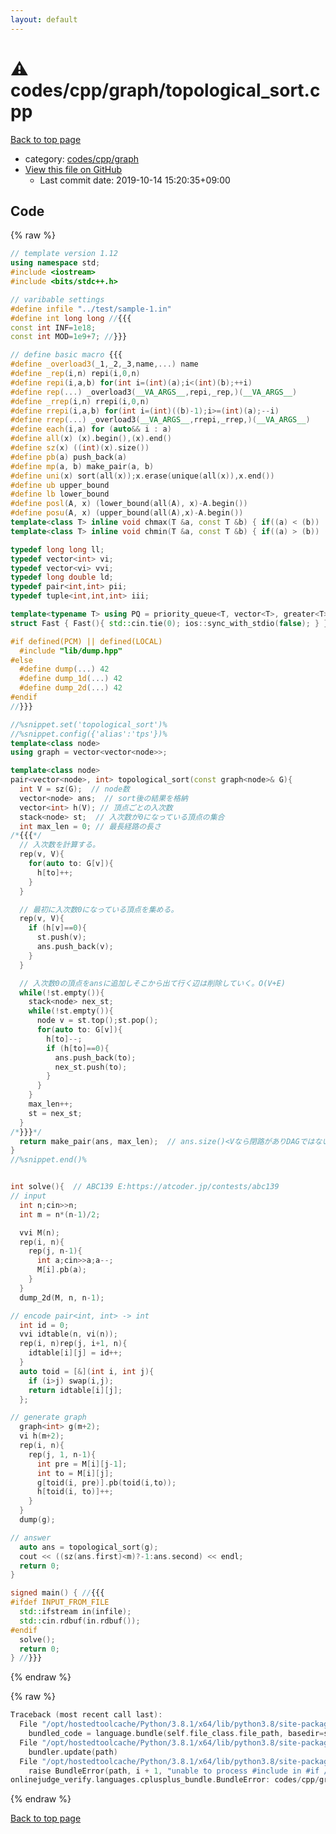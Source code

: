 ```yaml
---
layout: default
---
```


<!-- mathjax config similar to math.stackexchange -->
<script type="text/javascript" async
  src="https://cdnjs.cloudflare.com/ajax/libs/mathjax/2.7.5/MathJax.js?config=TeX-MML-AM_CHTML">
</script>
<script type="text/x-mathjax-config">
  MathJax.Hub.Config({
    TeX: { equationNumbers: { autoNumber: "AMS" }},
    tex2jax: {
      inlineMath: [ ['$','$'] ],
      processEscapes: true
    },
    "HTML-CSS": { matchFontHeight: false },
    displayAlign: "left",
    displayIndent: "2em"
  });
</script>

<script type="text/javascript" src="https://cdnjs.cloudflare.com/ajax/libs/jquery/3.4.1/jquery.min.js"></script>
<script src="https://cdn.jsdelivr.net/npm/jquery-balloon-js@1.1.2/jquery.balloon.min.js" integrity="sha256-ZEYs9VrgAeNuPvs15E39OsyOJaIkXEEt10fzxJ20+2I=" crossorigin="anonymous"></script>
<script type="text/javascript" src="../../../../assets/js/copy-button.js"></script>
<link rel="stylesheet" href="../../../../assets/css/copy-button.css" />


# :warning: codes/cpp/graph/topological_sort.cpp

<a href="../../../../index.html">Back to top page</a>

* category: <a href="../../../../index.html#3ec2d728d77befc78f832b5911706770">codes/cpp/graph</a>
* <a href="{{ site.github.repository_url }}/blob/master/codes/cpp/graph/topological_sort.cpp">View this file on GitHub</a>
    - Last commit date: 2019-10-14 15:20:35+09:00




## Code

<a id="unbundled"></a>
{% raw %}
```cpp
// template version 1.12
using namespace std;
#include <iostream>
#include <bits/stdc++.h>

// varibable settings
#define infile "../test/sample-1.in"
#define int long long //{{{
const int INF=1e18;
const int MOD=1e9+7; //}}}

// define basic macro {{{
#define _overload3(_1,_2,_3,name,...) name
#define _rep(i,n) repi(i,0,n)
#define repi(i,a,b) for(int i=(int)(a);i<(int)(b);++i)
#define rep(...) _overload3(__VA_ARGS__,repi,_rep,)(__VA_ARGS__)
#define _rrep(i,n) rrepi(i,0,n)
#define rrepi(i,a,b) for(int i=(int)((b)-1);i>=(int)(a);--i)
#define rrep(...) _overload3(__VA_ARGS__,rrepi,_rrep,)(__VA_ARGS__)
#define each(i,a) for (auto&& i : a)
#define all(x) (x).begin(),(x).end()
#define sz(x) ((int)(x).size())
#define pb(a) push_back(a)
#define mp(a, b) make_pair(a, b)
#define uni(x) sort(all(x));x.erase(unique(all(x)),x.end())
#define ub upper_bound
#define lb lower_bound
#define posl(A, x) (lower_bound(all(A), x)-A.begin())
#define posu(A, x) (upper_bound(all(A),x)-A.begin())
template<class T> inline void chmax(T &a, const T &b) { if((a) < (b)) (a) = (b); }
template<class T> inline void chmin(T &a, const T &b) { if((a) > (b)) (a) = (b); }

typedef long long ll;
typedef vector<int> vi;
typedef vector<vi> vvi;
typedef long double ld;
typedef pair<int,int> pii;
typedef tuple<int,int,int> iii;

template<typename T> using PQ = priority_queue<T, vector<T>, greater<T>>;
struct Fast { Fast(){ std::cin.tie(0); ios::sync_with_stdio(false); } } fast;

#if defined(PCM) || defined(LOCAL)
  #include "lib/dump.hpp"
#else
  #define dump(...) 42
  #define dump_1d(...) 42
  #define dump_2d(...) 42
#endif
//}}}

//%snippet.set('topological_sort')%
//%snippet.config({'alias':'tps'})%
template<class node>
using graph = vector<vector<node>>;

template<class node>
pair<vector<node>, int> topological_sort(const graph<node>& G){
  int V = sz(G);  // node数
  vector<node> ans;  // sort後の結果を格納
  vector<int> h(V); // 頂点ごとの入次数
  stack<node> st;  // 入次数が0になっている頂点の集合
  int max_len = 0; // 最長経路の長さ
/*{{{*/
  // 入次数を計算する。
  rep(v, V){
    for(auto to: G[v]){
      h[to]++;
    }
  }

  // 最初に入次数0になっている頂点を集める。
  rep(v, V){
    if (h[v]==0){
      st.push(v); 
      ans.push_back(v);
    }
  }

  // 入次数0の頂点をansに追加しそこから出て行く辺は削除していく。O(V+E)
  while(!st.empty()){
    stack<node> nex_st;
    while(!st.empty()){
      node v = st.top();st.pop();
      for(auto to: G[v]){
        h[to]--;
        if (h[to]==0){
          ans.push_back(to);
          nex_st.push(to);
        }
      }
    }
    max_len++;
    st = nex_st;
  }
/*}}}*/
  return make_pair(ans, max_len);  // ans.size()<Vなら閉路がありDAGではない。閉路内の頂点はstに入り得ないので。
}
//%snippet.end()%


int solve(){  // ABC139 E:https://atcoder.jp/contests/abc139
// input
  int n;cin>>n;
  int m = n*(n-1)/2;

  vvi M(n);
  rep(i, n){
    rep(j, n-1){
      int a;cin>>a;a--;
      M[i].pb(a);
    }
  }
  dump_2d(M, n, n-1);

// encode pair<int, int> -> int
  int id = 0;
  vvi idtable(n, vi(n));
  rep(i, n)rep(j, i+1, n){
    idtable[i][j] = id++;
  }
  auto toid = [&](int i, int j){
    if (i>j) swap(i,j);
    return idtable[i][j];
  };

// generate graph
  graph<int> g(m+2);
  vi h(m+2);
  rep(i, n){
    rep(j, 1, n-1){
      int pre = M[i][j-1];
      int to = M[i][j];
      g[toid(i, pre)].pb(toid(i,to));
      h[toid(i, to)]++;
    }
  }
  dump(g);

// answer
  auto ans = topological_sort(g);
  cout << ((sz(ans.first)<m)?-1:ans.second) << endl;
  return 0;
}

signed main() { //{{{
#ifdef INPUT_FROM_FILE
  std::ifstream in(infile);
  std::cin.rdbuf(in.rdbuf());
#endif
  solve();
  return 0;
} //}}}

```
{% endraw %}

<a id="bundled"></a>
{% raw %}
```cpp
Traceback (most recent call last):
  File "/opt/hostedtoolcache/Python/3.8.1/x64/lib/python3.8/site-packages/onlinejudge_verify/docs.py", line 347, in write_contents
    bundled_code = language.bundle(self.file_class.file_path, basedir=self.cpp_source_path)
  File "/opt/hostedtoolcache/Python/3.8.1/x64/lib/python3.8/site-packages/onlinejudge_verify/languages/cplusplus.py", line 68, in bundle
    bundler.update(path)
  File "/opt/hostedtoolcache/Python/3.8.1/x64/lib/python3.8/site-packages/onlinejudge_verify/languages/cplusplus_bundle.py", line 181, in update
    raise BundleError(path, i + 1, "unable to process #include in #if / #ifdef / #ifndef other than include guards")
onlinejudge_verify.languages.cplusplus_bundle.BundleError: codes/cpp/graph/topological_sort.cpp: line 44: unable to process #include in #if / #ifdef / #ifndef other than include guards

```
{% endraw %}

<a href="../../../../index.html">Back to top page</a>

